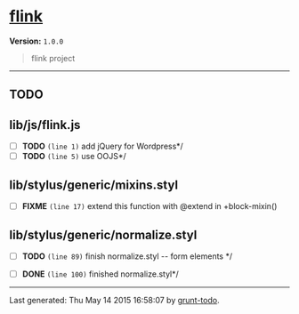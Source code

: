 # [flink]( https://github.com/AleksejDix/flink )

**Version:** `1.0.0`

> flink project

* * *

## TODO

## lib/js/flink.js

-  [ ] **TODO** `(line 1)`  add jQuery for Wordpress*/
-  [ ] **TODO** `(line 5)`  use OOJS*/

## lib/stylus/generic/mixins.styl

-  [ ] **FIXME** `(line 17)`  extend this function with @extend in +block-mixin()

## lib/stylus/generic/normalize.styl

-  [ ] **TODO** `(line 89)`  finish normalize.styl -- form elements */
-  [ ] **DONE** `(line 100)`  finished normalize.styl*/


* * *

Last generated: Thu May 14 2015 16:58:07 by [grunt-todo](https://github.com/leny/grunt-todo).
